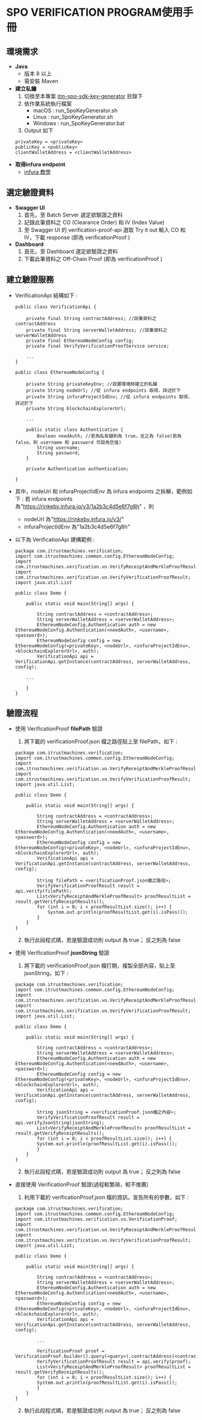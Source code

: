 # SPO VERIFICATION PROGRAM使用手冊

## 環境需求

-  **Java** 
    - 版本 8 以上
    - 需安裝 Maven
-  **建立私鑰**
    1. 切換至本專案 [itm-spo-sdk-key-generator](./itm-spo-sdk-key-generator/README.md) 目錄下
    2. 依作業系統執行檔案
        - macOS : run_SpoKeyGenerator.sh
        - Linux : run_SpoKeyGenerator.sh
        - Windows : run_SpoKeyGenerator.bat
    3. Output 如下
    ```
    privateKey = <privateKey>
    publicKey = <publicKey>
    clientWalletAddress = <clientWalletAddress>
    ```
-  **取得infura endpoint**
    - [infura 教學](./infura.md)

## 選定驗證資料

-  **Swagger UI**
    1. 首先，至 Batch Server 選定欲驗證之資料
    2. 記錄此筆資料之 CO (Clearance Order) 和 IV (Index Value)
    3. 至 Swagger UI 的 verification-proof-api 選取 Try it out 輸入 CO 和 IV，下載 response (即為 verificationProof )  
-  **Dashboard**
    1. 首先，至 Dashboard 選定欲驗證之資料
    2. 下載此筆資料之 Off-Chain Proof (即為 verificationProof )

## 建立驗證服務

-  VerificationApi 結構如下 :
    ```
    public class VerificationApi {
    
        private final String contractAddress; //該筆資料之contractAddress
        private final String serverWalletAddress; //該筆資料之serverWalletAddress
        private final EthereumNodeConfig config;
        private final VerifyVerificationProofService service;
        
        ...
    }
    
    public class EthereumNodeConfig {
  
        private String privateKeyEnv; //設置環境時建立的私鑰
        private String nodeUrl; //從 infura endpoints 取得，詳述於下
        private String infuraProjectIdEnv; //從 infura endpoints 取得，詳述於下
        private String blockchainExplorerUrl;
        
        ...
        
        public static class Authentication {
            Boolean needAuth; //若為私有鏈則為 true，反之為 false(若為 false，則 username 和 password 可設為空值)
            String username;
            String password;
        }

        private Authentication authentication;
    
    }
-  其中，nodeUrl 和 infuraProjectIdEnv 為 infura endpoints 之拆解，範例如下 : 
   若 infura endpoints 為"https://rinkeby.infura.io/v3/1a2b3c4d5e6f7g8h" ，則
   -  nodeUrl 為"https://rinkeby.infura.io/v3/"
   -  infuraProjectIdEnv 為"1a2b3c4d5e6f7g8h"
   
-  以下為 VerificationApi 建構範例 : 
    ```
    package com.itrustmachines.verification;
    import com.itrustmachines.common.config.EthereumNodeConfig;
    import com.itrustmachines.verification.vo.VerifyReceiptAndMerkleProofResult;
    import com.itrustmachines.verification.vo.VerifyVerificationProofResult;
    import java.util.List

    public class Demo {

        public static void main(String[] args) {
    
            String contractAddress = <contractAddress>;
            String serverWalletAddress = <serverWalletAddress>;
            EthereumNodeConfig.Authentication auth = new EthereumNodeConfig.Authentication(<needAuth>, <username>, <password>);
            EthereumNodeConfig config = new EthereumNodeConfig(<privateKey>, <nodeUrl>, <infuraProjectIdEnv>, <blockchainExplorerUrl>, auth);
            VerificationApi api = VerificationApi.getInstance(contractAddress, serverWalletAddress, config);

        ...

        }
    }
    ```

## 驗證流程

-  使用 VerificationProof **filePath** 驗證
    1. 將下載的 verificationProof.json 檔之路徑貼上至 filePath，如下 : 
    ```
    package com.itrustmachines.verification;
    import com.itrustmachines.common.config.EthereumNodeConfig;
    import com.itrustmachines.verification.vo.VerifyReceiptAndMerkleProofResult;
    import com.itrustmachines.verification.vo.VerifyVerificationProofResult;
    import java.util.List;

    public class Demo {

        public static void main(String[] args) {

            String contractAddress = <contractAddress>;
            String serverWalletAddress = <serverWalletAddress>;
            EthereumNodeConfig.Authentication auth = new EthereumNodeConfig.Authentication(<needAuth>, <username>, <password>);
            EthereumNodeConfig config = new EthereumNodeConfig(<privateKey>, <nodeUrl>, <infuraProjectIdEnv>, <blockchainExplorerUrl>, auth);
            VerificationApi api = VerificationApi.getInstance(contractAddress, serverWalletAddress, config);

            String filePath = <verificationProof.json檔之路徑>;
            VerifyVerificationProofResult result = api.verify(filePath);
            List<VerifyReceiptAndMerkleProofResult> proofResultList = result.getVerifyReceiptResults();
            for (int i = 0; i < proofResultList.size(); i++) {
                System.out.println(proofResultList.get(i).isPass());
            }
        }
    }
    ```

   2. 執行此段程式碼，若是驗證成功則 output 為 true； 反之則為 false

-  使用 VerificationProof **jsonString** 驗證
   1. 將下載的 verificationProof.json 檔打開，複製全部內容，貼上至 jsonString，如下 : 
    ```
    package com.itrustmachines.verification;
    import com.itrustmachines.common.config.EthereumNodeConfig;
    import com.itrustmachines.verification.vo.VerifyReceiptAndMerkleProofResult;
    import com.itrustmachines.verification.vo.VerifyVerificationProofResult;
    import java.util.List;

    public class Demo {

        public static void main(String[] args) {

            String contractAddress = <contractAddress>;
            String serverWalletAddress = <serverWalletAddress>;
            EthereumNodeConfig.Authentication auth = new EthereumNodeConfig.Authentication(<needAuth>, <username>, <password>);
            EthereumNodeConfig config = new EthereumNodeConfig(<privateKey>, <nodeUrl>, <infuraProjectIdEnv>, <blockchainExplorerUrl>, auth);
            VerificationApi api = VerificationApi.getInstance(contractAddress, serverWalletAddress, config);

            String jsonString = <verificationProof.json檔之內容>;
            VerifyVerificationProofResult result = api.verifyJsonString(jsonString);
            List<VerifyReceiptAndMerkleProofResult> proofResultList = result.getVerifyReceiptResults();
            for (int i = 0; i < proofResultList.size(); i++) {
            System.out.println(proofResultList.get(i).isPass());
            }
        }
    }
    ```
   2. 執行此段程式碼，若是驗證成功則 output 為 true； 反之則為 false
    
-  直接使用 VerificationProof 驗證(過程較繁瑣，較不推薦)
   1. 利用下載的 verificationProof.json 檔的資訊，宣告所有的參數，如下 :
    ```
    package com.itrustmachines.verification;
    import com.itrustmachines.common.config.EthereumNodeConfig;
    import com.itrustmachines.verification.vo.VerificationProof;
    import com.itrustmachines.verification.vo.VerifyReceiptAndMerkleProofResult;
    import com.itrustmachines.verification.vo.VerifyVerificationProofResult;
    import java.util.List;

    public class Demo {

        public static void main(String[] args) {

            String contractAddress = <contractAddress>;
            String serverWalletAddress = <serverWalletAddress>;
            EthereumNodeConfig.Authentication auth = new EthereumNodeConfig.Authentication(<needAuth>, <username>, <password>);
            EthereumNodeConfig config = new EthereumNodeConfig(<privateKey>, <nodeUrl>, <infuraProjectIdEnv>, <blockchainExplorerUrl>, auth);
            VerificationApi api = VerificationApi.getInstance(contractAddress, serverWalletAddress, config);

            ...

	        VerificationProof proof = VerificationProof.builder().query(<query>).contractAddress(<contractAddress>).serverWalletAddress(<serverWalletAddress>).env(<env>).existenceProofs(<existenceProofs>).clearanceRecords(<clearanceRecords>).build();
            VerifyVerificationProofResult result = api.verify(proof);
            List<VerifyReceiptAndMerkleProofResult> proofResultList = result.getVerifyReceiptResults();
            for (int i = 0; i < proofResultList.size(); i++) {
            System.out.println(proofResultList.get(i).isPass());
            }
        }
    }
    ```
   2. 執行此段程式碼，若是驗證成功則 output 為 true； 反之則為 false
